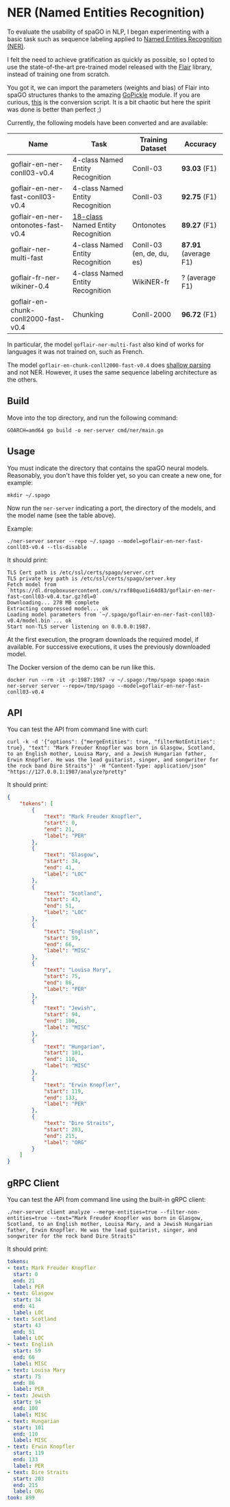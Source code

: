# NER (Named Entities Recognition)

To evaluate the usability of spaGO in NLP, I began experimenting with a basic task such as sequence labeling applied
to [Named Entities Recognition (NER)](https://en.wikipedia.org/wiki/Named-entity_recognition).

I felt the need to achieve gratification as quickly as possible, so I opted to use the state-of-the-art pre-trained
model released with the [Flair](https://github.com/flairNLP/flair) library, instead of training one from scratch.

You got it, we can import the parameters (weights and bias) of Flair into spaGO structures thanks to the amazing [GoPickle](https://github.com/nlpodyssey/gopickle) module. If you are curious, [this](https://github.com/nlpodyssey/spago/blob/main/pkg/nlp/sequencelabeler/flair_converter.go) is the conversion script. It is a bit chaotic but here the spirit was done is better than perfect ;)

Currently, the following models have been converted and are available:

| Name | Task | Training Dataset | Accuracy |
| -------------    | ------------- |------------- |------------- |
| goflair-en-ner-conll03-v0.4 | 4-class Named Entity Recognition |  Conll-03  |  **93.03** (F1) |
| goflair-en-ner-fast-conll03-v0.4 | 4-class Named Entity Recognition |  Conll-03  |  **92.75** (F1) |
| goflair-en-ner-ontonotes-fast-v0.4 | [18-class](https://spacy.io/api/annotation#named-entities) Named Entity Recognition |  Ontonotes  |  **89.27** (F1)
| goflair-ner-multi-fast | 4-class Named Entity Recognition |  Conll-03 (en, de, du, es)  |  **87.91**  (average F1) |
| goflair-fr-ner-wikiner-0.4 | 4-class Named Entity Recognition |  WikiNER-fr  |  ?  (average F1) |
| goflair-en-chunk-conll2000-fast-v0.4 | Chunking |  Conll-2000  |  **96.72** (F1) |

In particular, the model `goflair-ner-multi-fast`  also kind of works for languages it was not trained on, such as
French.

The model `goflair-en-chunk-conll2000-fast-v0.4` does [shallow parsing](https://en.wikipedia.org/wiki/Shallow_parsing) and not NER. However, it uses the same sequence labeling architecture as the others.

## Build

Move into the top directory, and run the following command:

```console
GOARCH=amd64 go build -o ner-server cmd/ner/main.go
```

## Usage

You must indicate the directory that contains the spaGO neural models. Reasonably, you don't have this folder yet, so
you can create a new one, for example:

```console
mkdir ~/.spago 
```

Now run the `ner-server` indicating a port, the directory of the models, and the model name (see the table above).

Example:

```console
./ner-server server --repo ~/.spago --model=goflair-en-ner-fast-conll03-v0.4 --tls-disable
```

It should print:

```console
TLS Cert path is /etc/ssl/certs/spago/server.crt
TLS private key path is /etc/ssl/certs/spago/server.key
Fetch model from `https://dl.dropboxusercontent.com/s/rxf80quo1i64d83/goflair-en-ner-fast-conll03-v0.4.tar.gz?dl=0`
Downloading... 278 MB complete     
Extracting compressed model... ok
Loading model parameters from `~/.spago/goflair-en-ner-fast-conll03-v0.4/model.bin`... ok
Start non-TLS server listening on 0.0.0.0:1987.
```

At the first execution, the program downloads the required model, if available. For successive executions, it uses the
previously downloaded model.

The Docker version of the demo can be run like this. 

```console
docker run --rm -it -p:1987:1987 -v ~/.spago:/tmp/spago spago:main ner-server server --repo=/tmp/spago --model=goflair-en-ner-fast-conll03-v0.4
```

## API

You can test the API from command line with curl:

```console
curl -k -d '{"options": {"mergeEntities": true, "filterNotEntities": true}, "text": "Mark Freuder Knopfler was born in Glasgow, Scotland, to an English mother, Louisa Mary, and a Jewish Hungarian father, Erwin Knopfler. He was the lead guitarist, singer, and songwriter for the rock band Dire Straits"}' -H "Content-Type: application/json" "https://127.0.0.1:1987/analyze?pretty"
```

It should print:

```json
{
    "tokens": [
        {
            "text": "Mark Freuder Knopfler",
            "start": 0,
            "end": 21,
            "label": "PER"
        },
        {
            "text": "Glasgow",
            "start": 34,
            "end": 41,
            "label": "LOC"
        },
        {
            "text": "Scotland",
            "start": 43,
            "end": 51,
            "label": "LOC"
        },
        {
            "text": "English",
            "start": 59,
            "end": 66,
            "label": "MISC"
        },
        {
            "text": "Louisa Mary",
            "start": 75,
            "end": 86,
            "label": "PER"
        },
        {
            "text": "Jewish",
            "start": 94,
            "end": 100,
            "label": "MISC"
        },
        {
            "text": "Hungarian",
            "start": 101,
            "end": 110,
            "label": "MISC"
        },
        {
            "text": "Erwin Knopfler",
            "start": 119,
            "end": 133,
            "label": "PER"
        },
        {
            "text": "Dire Straits",
            "start": 203,
            "end": 215,
            "label": "ORG"
        }
    ]
}
```

## gRPC Client

You can test the API from command line using the built-in gRPC client:

```console
./ner-server client analyze --merge-entities=true --filter-non-entities=true --text="Mark Freuder Knopfler was born in Glasgow, Scotland, to an English mother, Louisa Mary, and a Jewish Hungarian father, Erwin Knopfler. He was the lead guitarist, singer, and songwriter for the rock band Dire Straits"
```

It should print:

```yaml
tokens:
- text: Mark Freuder Knopfler
  start: 0
  end: 21
  label: PER
- text: Glasgow
  start: 34
  end: 41
  label: LOC
- text: Scotland
  start: 43
  end: 51
  label: LOC
- text: English
  start: 59
  end: 66
  label: MISC
- text: Louisa Mary
  start: 75
  end: 86
  label: PER
- text: Jewish
  start: 94
  end: 100
  label: MISC
- text: Hungarian
  start: 101
  end: 110
  label: MISC
- text: Erwin Knopfler
  start: 119
  end: 133
  label: PER
- text: Dire Straits
  start: 203
  end: 215
  label: ORG
took: 899
```

